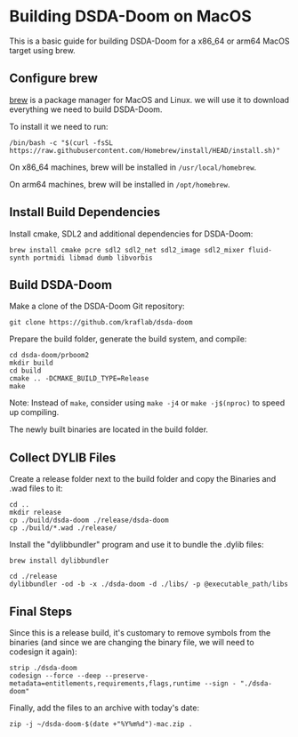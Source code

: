 # Building DSDA-Doom on MacOS
This is a basic guide for building DSDA-Doom for a x86_64 or arm64 MacOS target using brew. 
## Configure brew
[brew](https://brew.sh) is a package manager for MacOS and Linux. we will use it to download everything we need to build DSDA-Doom.

To install it we need to run:
```
/bin/bash -c "$(curl -fsSL https://raw.githubusercontent.com/Homebrew/install/HEAD/install.sh)"
```
On x86_64 machines, brew will be installed in `/usr/local/homebrew`.

On arm64 machines, brew will be installed in `/opt/homebrew`.
## Install Build Dependencies
Install cmake, SDL2 and additional dependencies for DSDA-Doom:
```
brew install cmake pcre sdl2 sdl2_net sdl2_image sdl2_mixer fluid-synth portmidi libmad dumb libvorbis
```
## Build DSDA-Doom
Make a clone of the DSDA-Doom Git repository:
```
git clone https://github.com/kraflab/dsda-doom
```
Prepare the build folder, generate the build system, and compile:
```
cd dsda-doom/prboom2
mkdir build
cd build
cmake .. -DCMAKE_BUILD_TYPE=Release
make
```
Note: Instead of `make`, consider using `make -j4` or `make -j$(nproc)` to speed up compiling.

The newly built binaries are located in the build folder.

## Collect DYLIB Files
Create a release folder next to the build folder and copy the Binaries and .wad files to it:
```
cd ..
mkdir release
cp ./build/dsda-doom ./release/dsda-doom
cp ./build/*.wad ./release/
```

Install the "dylibbundler" program and use it to bundle the .dylib files:

```
brew install dylibbundler

cd ./release
dylibbundler -od -b -x ./dsda-doom -d ./libs/ -p @executable_path/libs
```


## Final Steps

Since this is a release build, it's customary to remove symbols from the binaries (and since we are changing the binary file, we will need to codesign it again):

```
strip ./dsda-doom
codesign --force --deep --preserve-metadata=entitlements,requirements,flags,runtime --sign - "./dsda-doom"
```
Finally, add the files to an archive with today's date:
```
zip -j ~/dsda-doom-$(date +"%Y%m%d")-mac.zip .
```
